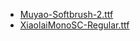 - [Muyao-Softbrush-2.ttf](./Muyao-Softbrush-2.ttf)
- [XiaolaiMonoSC-Regular.ttf](./XiaolaiMonoSC-Regular.ttf)
